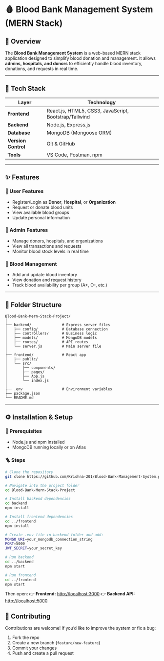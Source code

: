 # 🩸 Blood Bank Management System (MERN Stack)

## 📌 Overview

The **Blood Bank Management System** is a web-based MERN stack application designed to simplify blood donation and management.
It allows **admins, hospitals, and donors** to efficiently handle blood inventory, donations, and requests in real time.

---

## 🚀 Tech Stack

| Layer               | Technology                                            |
| ------------------- | ----------------------------------------------------- |
| **Frontend**        | React.js, HTML5, CSS3, JavaScript, Bootstrap/Tailwind |
| **Backend**         | Node.js, Express.js                                   |
| **Database**        | MongoDB (Mongoose ORM)                                |
| **Version Control** | Git & GitHub                                          |
| **Tools**           | VS Code, Postman, npm                                 |

---

## ✨ Features

### 👤 User Features

* Register/Login as **Donor**, **Hospital**, or **Organization**
* Request or donate blood units
* View available blood groups
* Update personal information

### 🏥 Admin Features

* Manage donors, hospitals, and organizations
* View all transactions and requests
* Monitor blood stock levels in real time

### 💉 Blood Management

* Add and update blood inventory
* View donation and request history
* Track blood availability per group (A+, O-, etc.)

---

## 🧩 Folder Structure

```
Blood-Bank-Mern-Stack-Project/
│
├── backend/              # Express server files
│   ├── config/           # Database connection
│   ├── controllers/      # Business logic
│   ├── models/           # MongoDB models
│   ├── routes/           # API routes
│   └── server.js         # Main server file
│
├── frontend/             # React app
│   ├── public/
│   └── src/
│       ├── components/
│       ├── pages/
│       ├── App.js
│       └── index.js
│
├── .env                  # Environment variables
├── package.json
└── README.md
```

---

## ⚙️ Installation & Setup

### 🔧 Prerequisites

* Node.js and npm installed
* MongoDB running locally or on Atlas

### 🪜 Steps

```bash
# Clone the repository
git clone https://github.com/Krishna-201/Blood-Bank-Management-System.git

# Navigate into the project folder
cd Blood-Bank-Mern-Stack-Project

# Install backend dependencies
cd backend
npm install

# Install frontend dependencies
cd ../frontend
npm install

# Create .env file in backend folder and add:
MONGO_URI=your_mongodb_connection_string
PORT=5000
JWT_SECRET=your_secret_key

# Run backend
cd ../backend
npm start

# Run frontend
cd ../frontend
npm start
```

Then open:
👉 **Frontend:** [http://localhost:3000](http://localhost:3000)
👉 **Backend API:** [http://localhost:5000](http://localhost:5000)

## 🤝 Contributing

Contributions are welcome!
If you’d like to improve the system or fix a bug:

1. Fork the repo
2. Create a new branch (`feature/new-feature`)
3. Commit your changes
4. Push and create a pull request







